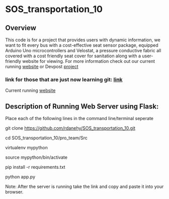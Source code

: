 # SOS_transportation_10
## Overview 
This code is for a project that provides users with dynamic information, we want to fit every bus with a cost-effective seat sensor package, equipped Arduino Uno microcontrollers and Velostat, a pressure conductive fabric all covered with a cost friendly seat cover for sanitation along with a user-friendly website for viewing.
For more information check out our current running [website](https://softstat.herokuapp.com/home) or Devpost [project](https://devpost.com/software/transportation-team-10)




### link for those that are just now learning git: [link](https://www.earthdatascience.org/workshops/intro-version-control-git/basic-git-commands/#:~:text=From%20your%20repository%20page%20on,like%20to%20clone%20your%20repository.)
Current running [website](https://softstat.herokuapp.com/home)

## Description of Running Web Server using Flask:
Place each of the following lines in the command line/terminal seperate

git clone https://github.com/rdanehy/SOS_transportation_10.git

cd SOS_transportation_10/pro_team/Src

virtualenv mypython

source mypython/bin/activate

pip install -r requirements.txt

python app.py

Note: After the server is running take the link and copy and paste it into your browser.
